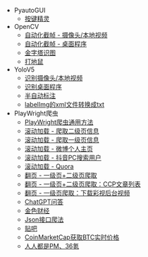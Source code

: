 * PyautoGUI
  * [按键精灵](Code/Key_Wizard)
* OpenCV
  * [自动化截帧 - 摄像头/本地视频](Code/ScreenShot_Camera_Video.md)
  * [自动化截帧 - 桌面程序](Code/ScreenShot_DesktopApp.md)
  * [金字塔识图](Code/OpenCV_Recognize_Pic_by_change_size.md)
  * [打地鼠](Code/Hit_Moles.md)
* YoloV5
  * [识别摄像头/本地视频](Code/YoloV5_Recognize_Video_Camera.md)
  * [识别桌面程序](Code/YoloV5_Recognize_DesktopApp.md)
  * [半自动标注](Code/YoloV5_automate_label.md)
  * [labelImg的xml文件转换成txt](Code/YoloV5_XML_To_TXT)
* PlayWright爬虫
  * [PlayWright爬虫通用方法](Code/Play_Wright_modules.md)
  * [滚动加载 - 爬取二级页信息](Code/Scroll_SonPage.md)
  * [滚动加载 - 爬取一级页信息](Code/Scroll_TopPage.md)
  * [滚动加载 - 微博个人主页](Code/WeiBo.md)
  * [滚动加载 - 抖音PC搜索用户](Code/DouYin.md)
  * [滚动加载 - Quora](Code/Quora.md)
  * [翻页 - 一级页+二级页爬取](Code/Turn_TopSonPage.md)
  * [翻页 - 一级页+二级页爬取：CCP文章列表](Code/CCP.md)
  * [翻页 - 一级页爬取：下载彩视后台视频](Code/Download_CaiShiXueTang.md)
  * [ChatGPT问答](Code/ChatGPT.md)
  * [金色财经](Code/Jinse.md)
  * [Json接口爬法](Code/JsonCrawler.md)
  * [贴吧](Code/TieBa.md)
  * [CoinMarketCap获取BTC实时价格](Code/CoinMarketCap.md)
  * [人人都是PM、36氪](Code/WSPM.md)
